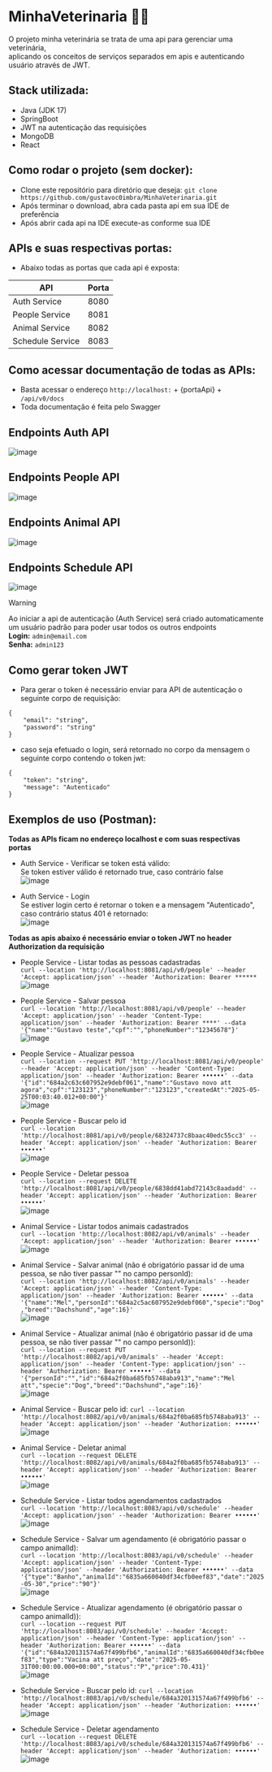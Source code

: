 # MinhaVeterinaria 🐶🐱
O projeto minha veterinária se trata de uma api para gerenciar uma veterinária,  
aplicando os conceitos de serviços separados em apis e autenticando usuário através de JWT.

## Stack utilizada:
- Java (JDK 17)
- SpringBoot
- JWT na autenticação das requisições
- MongoDB
- React

## Como rodar o projeto (sem docker):
- Clone este repositório para diretório que deseja: `git clone https://github.com/gustavoc0imbra/MinhaVeterinaria.git`
- Após terminar o download, abra cada pasta api em sua IDE de preferência
- Após abrir cada api na IDE execute-as conforme sua IDE

## APIs e suas respectivas portas:
- Abaixo todas as portas que cada api é exposta:
  
|      API     | Porta |
| ------------ | ----- |
| Auth Service     | 8080 |
| People Service   | 8081 |
| Animal Service   | 8082 |
| Schedule Service | 8083 |

## Como acessar documentação de todas as APIs:
- Basta acessar o endereço `http://localhost:` + {portaApi} + `/api/v0/docs`
- Toda documentação é feita pelo Swagger

## Endpoints Auth API
![image](https://github.com/user-attachments/assets/a48b7115-3a6a-4a20-98a1-3a2c80ad0f36)

## Endpoints People API
![image](https://github.com/user-attachments/assets/8987a434-8bd7-4ed2-aaa6-b5900ff40945)

## Endpoints Animal API
![image](https://github.com/user-attachments/assets/7f68ddb0-c13f-457d-b8aa-12dc11dbf68e)

## Endpoints Schedule API
![image](https://github.com/user-attachments/assets/f8b1dd07-2622-4a6f-bdd0-ac6d79b28bc5)

> [!WARNING]
> Ao iniciar a api de autenticação (Auth Service) será criado automaticamente um usuário padrão para poder usar todos os outros endpoints  
> **Login:** `admin@email.com`  
> **Senha:** `admin123`

## Como gerar token JWT
- Para gerar o token é necessário enviar para API de autenticação o seguinte corpo de requisição:
```
{
    "email": "string",
    "password": "string"
}
```
- caso seja efetuado o login, será retornado no corpo da mensagem o seguinte corpo contendo o token jwt:
```
{
    "token": "string",
    "message": "Autenticado"
}
```

## Exemplos de uso (Postman):
**Todas as APIs ficam no endereço localhost e com suas respectivas portas**
- Auth Service - Verificar se token está válido:  
Se token estiver válido é retornado true, caso contrário false  
![image](https://github.com/user-attachments/assets/b2ac7368-8a84-4788-b699-00d0c1ae4627)

- Auth Service - Login  
Se estiver login certo é retornar o token e a mensagem "Autenticado", caso contrário status 401 é retornado:  
![image](https://github.com/user-attachments/assets/1bec9bc2-1c67-4f67-b3b5-9701589d55ca)

**Todas as apis abaixo é necessário enviar o token JWT no header Authorization da requisição**
- People Service - Listar todas as pessoas cadastradas  
`curl --location 'http://localhost:8081/api/v0/people' --header 'Accept: application/json' --header 'Authorization: Bearer ******`  
![image](https://github.com/user-attachments/assets/61cc7328-ad4c-45ab-892f-805651d50105)

- People Service - Salvar pessoa  
`curl --location 'http://localhost:8081/api/v0/people' --header 'Accept: application/json' --header 'Content-Type: application/json' --header 'Authorization: Bearer ****' --data '{"name":"Gustavo teste","cpf":"","phoneNumber":"12345678"}'`  
![image](https://github.com/user-attachments/assets/fc60680c-5ad5-43cd-8ea1-e3b6ee3ad8f0)

- People Service - Atualizar pessoa  
`curl --location --request PUT 'http://localhost:8081/api/v0/people' --header 'Accept: application/json' --header 'Content-Type: application/json' --header 'Authorization: Bearer ••••••' --data '{"id":"684a2c63c607952e9debf061","name":"Gustavo novo att agora","cpf":"123123","phoneNumber":"123123","createdAt":"2025-05-25T00:03:40.012+00:00"}'`  
![image](https://github.com/user-attachments/assets/7b003ddb-899c-4863-b312-9cd517341590)

- People Service - Buscar pelo id  
`curl --location 'http://localhost:8081/api/v0/people/68324737c8baac40edc55cc3' --header 'Accept: application/json' --header 'Authorization: Bearer ••••••'`  
![image](https://github.com/user-attachments/assets/b5b58828-9dca-48a4-bab3-d5254edec0ef)

- People Service - Deletar pessoa  
`curl --location --request DELETE 'http://localhost:8081/api/v0/people/6838dd41abd72143c8aadadd' --header 'Accept: application/json' --header 'Authorization: Bearer ••••••'`  
![image](https://github.com/user-attachments/assets/7c0a87ab-ef06-4ef3-9b52-c0115310108f)

- Animal Service - Listar todos animais cadastrados  
`curl --location 'http://localhost:8082/api/v0/animals' --header 'Accept: application/json' --header 'Authorization: Bearer ••••••'`  
![image](https://github.com/user-attachments/assets/627a5b79-7dba-4a4b-bd23-8ec2887ec374)

- Animal Service - Salvar animal (não é obrigatório passar id de uma pessoa, se não tiver passar "" no campo personId):  
`curl --location 'http://localhost:8082/api/v0/animals' --header 'Accept: application/json' --header 'Content-Type: application/json' --header 'Authorization: Bearer ••••••' --data '{"name":"Mel","personId":"684a2c5ac607952e9debf060","specie":"Dog","breed":"Dachshund","age":16}'`  
![image](https://github.com/user-attachments/assets/7719b627-c0d3-43fc-b82d-43d7a7d0324a)

- Animal Service - Atualizar animal (não é obrigatório passar id de uma pessoa, se não tiver passar "" no campo personId)):  
`curl --location --request PUT 'http://localhost:8082/api/v0/animals' --header 'Accept: application/json' --header 'Content-Type: application/json' --header 'Authorization: Bearer ••••••' --data '{"personId":"","id":"684a2f0ba685fb5748aba913","name":"Mel att","specie":"Dog","breed":"Dachshund","age":16}'`  
![image](https://github.com/user-attachments/assets/3fad9d1b-91de-483e-a092-5889acf4a356)

- Animal Service - Buscar pelo id:
`curl --location 'http://localhost:8082/api/v0/animals/684a2f0ba685fb5748aba913' --header 'Accept: application/json' --header 'Authorization: ••••••'`  
![image](https://github.com/user-attachments/assets/7b82ed00-8972-48ad-8293-53a5e64ea560)

- Animal Service - Deletar animal  
`curl --location --request DELETE 'http://localhost:8082/api/v0/animals/684a2f0ba685fb5748aba913' --header 'Accept: application/json' --header 'Authorization: Bearer ••••••'`  
![image](https://github.com/user-attachments/assets/3d4d76d8-f341-40d3-908d-fc6971277fe6)

- Schedule Service - Listar todos agendamentos cadastrados  
`curl --location 'http://localhost:8083/api/v0/schedule' --header 'Accept: application/json' --header 'Authorization: Bearer ••••••'`  
![image](https://github.com/user-attachments/assets/b578bf47-d55a-4a33-8ea1-b0706a2a5413)

- Schedule Service - Salvar um agendamento (é obrigatório passar o campo animalId):  
`curl --location 'http://localhost:8083/api/v0/schedule' --header 'Accept: application/json' --header 'Content-Type: application/json' --header 'Authorization: Bearer ••••••' --data '{"type":"Banho","animalId":"6835a660040df34cfb0eef83","date":"2025-05-30","price":"90"}'`  
![image](https://github.com/user-attachments/assets/a731bf89-9318-4d13-a94c-e44a21bb4f21)

- Schedule Service - Atualizar agendamento (é obrigatório passar o campo animalId)):  
`curl --location --request PUT 'http://localhost:8083/api/v0/schedule' --header 'Accept: application/json' --header 'Content-Type: application/json' --header 'Authorization: Bearer ••••••' --data '{"id":"684a320131574a67f499bfb6","animalId":"6835a660040df34cfb0eef83","type":"Vacina att preço","date":"2025-05-31T00:00:00.000+00:00","status":"P","price":70.431}'`  
![image](https://github.com/user-attachments/assets/de1e5055-5fde-4bd0-8e81-142c287a0338)

- Schedule Service - Buscar pelo id:
`curl --location 'http://localhost:8083/api/v0/schedule/684a320131574a67f499bfb6' --header 'Accept: application/json' --header 'Authorization: ••••••'`
![image](https://github.com/user-attachments/assets/55e965bc-f9b5-4aef-85f7-cc455659a8ef)

- Schedule Service - Deletar agendamento  
`curl --location --request DELETE 'http://localhost:8083/api/v0/schedule/684a320131574a67f499bfb6' --header 'Accept: application/json' --header 'Authorization: ••••••'`  
![image](https://github.com/user-attachments/assets/57e948e7-69d4-493e-ad88-d85250a80157)
